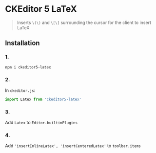 # CKEditor 5 LaTeX

> Inserts `\(\)` and `\[\]` surrounding the cursor for the client to insert LaTeX

## Installation

### 1.

```bash
npm i ckeditor5-latex
```

### 2.

In `ckeditor.js`:

```javascript
import Latex from 'ckeditor5-latex'
```

### 3.

Add `Latex` to `Editor.builtinPlugins`

### 4.

Add `'insertInlineLatex', 'insertCenteredLatex'` to `toolbar.items`
